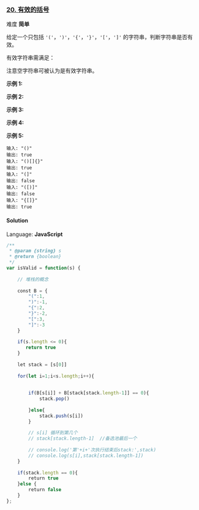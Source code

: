 ### [20\. 有效的括号](https://leetcode-cn.com/problems/valid-parentheses/)

难度 **简单**

给定一个只包括 `'('`，`')'`，`'{'`，`'}'`，`'['`，`']'` 的字符串，判断字符串是否有效。

有效字符串需满足：

注意空字符串可被认为是有效字符串。

**示例 1:**

**示例 2:**

**示例 3:**

**示例 4:**

**示例 5:**

```
输入: "()"
输出: true
输入: "()[]{}"
输出: true
输入: "(]"
输出: false
输入: "([)]"
输出: false
输入: "{[]}"
输出: true
```

#### Solution

Language: **JavaScript**

```javascript
/**
 * @param {string} s
 * @return {boolean}
 */
var isValid = function(s) {
    
    // 堆栈的概念
    
    const B = {
        "(":1,
        ")":-1,
        "{":2,
        "}":-2,
        "[":3,
        "]":-3
    }
    
    if(s.length <= 0){
       return true
    }
    
    let stack = [s[0]]
    
    for(let i=1;i<s.length;i++){
        
        
        if(B[s[i]] + B[stack[stack.length-1]] == 0){
            stack.pop()  
            
        }else{
            stack.push(s[i])
        }
        
        // s[i] 循环到第几个
        // stack[stack.length-1]  //备选池最后一个
        
        // console.log('第'+i+'次执行结束后stack:',stack)
        // console.log(s[i],stack[stack.length-1])
    }
    
    if(stack.length == 0){
        return true
    }else {
        return false
    }
};
```